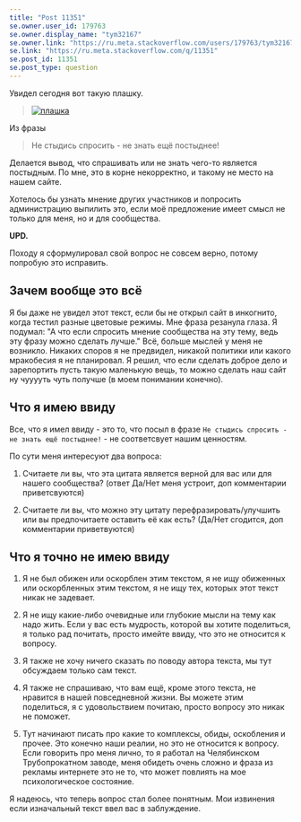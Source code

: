 ```yaml
---
title: "Post 11351"
se.owner.user_id: 179763
se.owner.display_name: "tym32167"
se.owner.link: "https://ru.meta.stackoverflow.com/users/179763/tym32167"
se.link: "https://ru.meta.stackoverflow.com/q/11351"
se.post_id: 11351
se.post_type: question
---
```

<p>Увидел сегодня вот такую плашку.</p>
<blockquote>
<p><a href="https://i.stack.imgur.com/s57Bp.png" rel="nofollow noreferrer"><img src="https://i.stack.imgur.com/s57Bp.png" alt="плашка" /></a></p>
</blockquote>
<p>Из фразы</p>
<blockquote>
<p>Не стыдись спросить - не знать ещё постыднее!</p>
</blockquote>
<p>Делается вывод, что спрашивать или не знать чего-то является постыдным. По мне, это в корне некорректно, и такому не место на нашем сайте.</p>
<p>Хотелось бы узнать мнение других участников и попросить администрацию выпилить это, если моё предложение имеет смысл не только для меня, но и для сообщества.</p>
<p><strong>UPD.</strong></p>
<p>Походу я сформулировал свой вопрос не совсем верно, потому попробую это исправить.</p>
<h2>Зачем вообще это всё</h2>
<p>Я бы даже не увидел этот текст, если бы не открыл сайт в инкогнито, когда тестил разные цветовые режимы. Мне фраза резанула глаза. Я подумал: &quot;А что если спросить мнение сообщества на эту тему, ведь эту фразу можно сделать лучше.&quot; Всё, больше мыслей у меня не возникло. Никаких споров я не предвидел, никакой политики или какого мракобесия я не планировал. Я решил, что если сделать доброе дело и зарепортить пусть такую маленькую вещь, то можно сделать наш сайт ну чууууть чуть получше (в моем понимании конечно).</p>
<h2>Что я имею ввиду</h2>
<p>Все, что я имел ввиду - это то, что посыл в фразе <code>Не стыдись спросить - не знать ещё постыднее!</code> - не соответсвует нашим ценностям.</p>
<p>По сути меня интересуют два вопроса:</p>
<ol>
<li><p>Считаете ли вы, что эта цитата является верной для вас или для нашего сообщества? (ответ Да/Нет меня устроит, доп комментарии приветсвуются)</p>
</li>
<li><p>Считаете ли вы, что можно эту цитату перефразировать/улучшить или вы предпочитаете оставить её как есть? (Да/Нет сгодится, доп комментарии приветвуются)</p>
</li>
</ol>
<h2>Что я точно не имею ввиду</h2>
<ol>
<li><p>Я не был обижен или оскорблен этим текстом, я не ищу обиженных или оскорбленных этим текстом, я не ищу тех, которых этот текст никак не задевает.</p>
</li>
<li><p>Я не ищу какие-либо очевидные или глубокие мысли на тему как надо жить. Если у вас есть мудрость, которой вы хотите поделиться, я только рад почитать, просто имейте ввиду, что это не относится к вопросу.</p>
</li>
<li><p>Я также не хочу ничего сказать по поводу автора текста, мы тут обсуждаем только сам текст.</p>
</li>
<li><p>Я также не спрашиваю, что вам ещё, кроме этого текста, не нравится в нашей повседневной жизни. Вы можете этим поделиться, я с удовольствием почитаю, просто вопросу это никак не поможет.</p>
</li>
<li><p>Тут начинают писать про какие то комплексы, обиды, оскобления и прочее. Это конечно наши реалии, но это не относится к вопросу. Если говорить про меня лично, то я работал на Челябинском Трубопрокатном заводе, меня обидеть очень сложно и фраза из рекламы интернете это не то, что может повлиять на мое психологическое состояние.</p>
</li>
</ol>
<p>Я надеюсь, что теперь вопрос стал более понятным. Мои извинения если изначальный текст ввел вас в заблуждение.</p>
